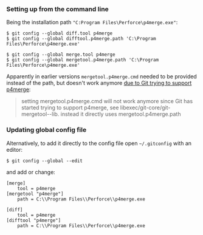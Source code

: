 ### Setting up from the command line

Being the installation path `"C:Program Files\Perforce\p4merge.exe"`:

```
$ git config --global diff.tool p4merge
$ git config --global difftool.p4merge.path 'C:\Program Files\Perforce\p4merge.exe'
```
```
$ git config --global merge.tool p4merge
$ git config --global mergetool.p4merge.path 'C:\Program Files\Perforce\p4merge.exe'
```

Apparently in earlier versions `mergetool.p4merge.cmd` needed to be provided instead of the path, 
but doesn't work anymore [due to Git trying to support p4merge](http://stackoverflow.com/questions/426026/git-on-windows-how-do-you-set-up-a-mergetool/436040#436040):

> setting mergetool.p4merge.cmd will not work anymore since Git has started 
> trying to support p4merge, see libexec/git-core/git-mergetool--lib. 
> instead it directly uses mergetool.p4merge.path 

### Updating global config file

Alternatively, to add it directly to the config file open `~/.gitconfig` with an editor: 
```
$ git config --global --edit
```

and add or change: 

```
[merge]
	tool = p4merge
[mergetool "p4merge"]
	path = C:\\Program Files\\Perforce\\p4merge.exe

[diff]
	tool = p4merge
[difftool "p4merge"]
	path = C:\\Program Files\\Perforce\\p4merge.exe
```